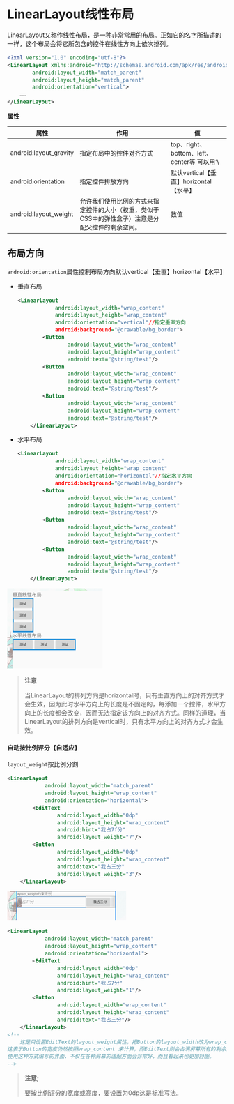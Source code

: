 # LinearLayout线性布局

LinearLayout又称作线性布局，是一种非常常用的布局。正如它的名字所描述的一样，这个布局会将它所包含的控件在线性方向上依次排列。

```xml
<?xml version="1.0" encoding="utf-8"?>
<LinearLayout xmlns:android="http://schemas.android.com/apk/res/android"
        android:layout_width="match_parent"
        android:layout_height="match_parent"
        android:orientation="vertical">
    ……
</LinearLayout>
```

**属性**

| 属性                   | 作用                                                         | 值                                          |
| ---------------------- | ------------------------------------------------------------ | ------------------------------------------- |
| android:layout_gravity | 指定布局中的控件对齐方式                                     | top、right、bottom、left、center等 可以用‘\ |
| android:orientation    | 指定控件排放方向                                             | 默认vertical【垂直】horizontal【水平】      |
| android:layout_weight  | 允许我们使用比例的方式来指定控件的大小（权重，类似于CSS中的弹性盒子）注意是分配父控件的剩余空间。 | 数值                                        |

## 布局方向

`android:orientation`属性控制布局方向默认vertical【垂直】horizontal【水平】

- 垂直布局

  ```xml
  <LinearLayout
              android:layout_width="wrap_content"
              android:layout_height="wrap_content"
              android:orientation="vertical"//指定垂直方向
              android:background="@drawable/bg_border">
          <Button
                  android:layout_width="wrap_content"
                  android:layout_height="wrap_content"
                  android:text="@string/test"/>
          <Button
                  android:layout_width="wrap_content"
                  android:layout_height="wrap_content"
                  android:text="@string/test"/>
          <Button
                  android:layout_width="wrap_content"
                  android:layout_height="wrap_content"
                  android:text="@string/test"/>
      </LinearLayout>
  ```

- 水平布局

  ```xml
  <LinearLayout
              android:layout_width="wrap_content"
              android:layout_height="wrap_content"
              android:orientation="horizontal"//指定水平方向
              android:background="@drawable/bg_border">
          <Button
                  android:layout_width="wrap_content"
                  android:layout_height="wrap_content"
                  android:text="@string/test"/>
          <Button
                  android:layout_width="wrap_content"
                  android:layout_height="wrap_content"
                  android:text="@string/test"/>
          <Button
                  android:layout_width="wrap_content"
                  android:layout_height="wrap_content"
                  android:text="@string/test"/>
      </LinearLayout>
  ```

![1567667981431](linear_layout-images/1567667981431.png)



> **注意**
>
> 当LinearLayout的排列方向是horizontal时，只有垂直方向上的对齐方式才会生效，因为此时水平方向上的长度是不固定的，每添加一个控件，水平方向上的长度都会改变，因而无法指定该方向上的对齐方式。同样的道理，当LinearLayout的排列方向是vertical时，只有水平方向上的对齐方式才会生效。



#### 自动按比例评分【自适应】

`layout_weight`按比例分割

```xml
<LinearLayout
            android:layout_width="match_parent"
            android:layout_height="wrap_content"
            android:orientation="horizontal">
        <EditText
                android:layout_width="0dp"
                android:layout_height="wrap_content"
                android:hint="我占7f分"
                android:layout_weight="7"/>
        <Button
                android:layout_width="0dp"
                android:layout_height="wrap_content"
                android:text="我占三分"
                android:layout_weight="3"/>
    </LinearLayout>
```

![1567669837076](linear_layout-images/1567669837076.png)



```xml
<LinearLayout
            android:layout_width="match_parent"
            android:layout_height="wrap_content"
            android:orientation="horizontal">
        <EditText
                android:layout_width="0dp"
                android:layout_height="wrap_content"
                android:hint="我占7分"
                android:layout_weight="1"/>
        <Button
                android:layout_width="wrap_content"
                android:layout_height="wrap_content"
                android:text="我占三分"/>
    </LinearLayout>
<!--  
    这是只设置EditText的layout_weight属性，把Button的layout_width改为wrap_content
这表示Button的宽度仍然按照wrap_content 来计算，而EditText则会占满屏幕所有的剩余空间。
使用这种方式编写的界面，不仅在各种屏幕的适配方面会非常好，而且看起来也更加舒服。
-->
```

> **注意;**
>
> 要按比例评分的宽度或高度，要设置为0dp这是标准写法。



